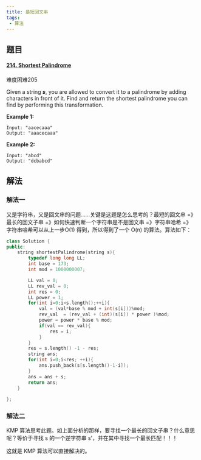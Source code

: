 ```yaml
---
title: 最短回文串
tags:
 - 算法
---
```


## 题目

#### [214. Shortest Palindrome](https://leetcode-cn.com/problems/shortest-palindrome/)

难度困难205

Given a string ***s***, you are allowed to convert it to a palindrome by adding characters in front of it. Find and return the shortest palindrome you can find by performing this transformation.

**Example 1:**

```
Input: "aacecaaa"
Output: "aaacecaaa"
```

**Example 2:**

```
Input: "abcd"
Output: "dcbabcd"
```

## 解法

### 解法一

又是字符串，又是回文串的问题……关键是这题是怎么思考的？最短的回文串 =》 最长的回文子串 =》如何快速判断一个字符串是不是回文串 =》字符串哈希 =》 字符串哈希可以从上一步O(1) 得到，所以得到了一个 O(n) 的算法。算法如下：

```C++
class Solution {
public:
    string shortestPalindrome(string s){
        typedef long long LL;
		int base = 173;
		int mod = 1000000007;

		LL val = 0;
		LL rev_val = 0;
		int res = 0;
		LL power = 1;
		for(int i=0;i<s.length();++i){
			val = (val*base % mod + int(s[i]))%mod;
			rev_val  = (rev_val + (int)(s[i]) * power )%mod;
            power = power * base % mod;
			if(val == rev_val){
				res = i;
			}
		}
		res = s.length() -1 - res;
		string ans;
		for(int i=0;i<res; ++i){
			ans.push_back(s[s.length()-1-i]);
		}
		ans = ans + s;
		return ans;
	}
        
};
```

### 解法二

KMP 算法思考此题。如上面分析的那样，要寻找一个最长的回文子串？什么意思呢？等价于寻找 s 的一个逆字符串 s'，并在其中寻找一个最长匹配！！！

这就是 KMP 算法可以直接解决的。